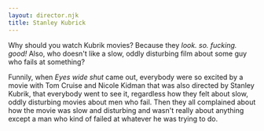 ```yaml
---
layout: director.njk
title: Stanley Kubrick
---
```


Why should you watch Kubrik movies? Because they _look. so. fucking. good!_ Also, who doesn't like a slow, oddly disturbing film about some guy who fails at something?

Funnily, when _Eyes wide shut_ came out, everybody were so excited by a movie with Tom Cruise and Nicole Kidman that was also directed by Stanley Kubrik, that everybody went to see it, regardless how they felt about slow, oddly disturbing movies about men who fail. Then they all complained about how the movie was slow and disturbing and wasn't really about anything except a man who kind of failed at whatever he was trying to do.
